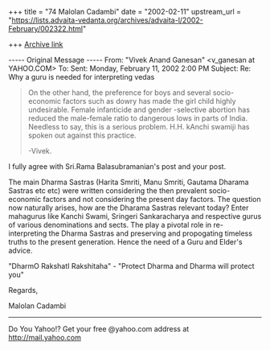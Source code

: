 +++
title = "74 Malolan Cadambi"
date = "2002-02-11"
upstream_url = "https://lists.advaita-vedanta.org/archives/advaita-l/2002-February/002322.html"

+++
[Archive link](https://lists.advaita-vedanta.org/archives/advaita-l/2002-February/002322.html)

----- Original Message -----
From: "Vivek Anand Ganesan" <v_ganesan at YAHOO.COM>
To: <ADVAITA-L at LISTS.ADVAITA-VEDANTA.ORG>
Sent: Monday, February 11, 2002 2:00 PM
Subject: Re: Why a guru is needed for interpreting vedas



>   On the other hand, the preference for boys and several
> socio-economic factors such as dowry has made the girl
> child highly undesirable. Female infanticide and gender
> -selective abortion has reduced the male-female ratio to
> dangerous lows in parts of India. Needless to say, this is
> a
> serious problem. H.H. kAnchi swamiji has
> spoken out against this practice.
>
> -Vivek.

I fully agree with Sri.Rama Balasubramanian's post and your post.

The main Dharma Sastras (Harita Smriti, Manu Smriti, Gautama Dharama Sastras
etc etc) were written  considering the then prevalent socio-economic factors
and not considering the present day factors. The question now naturally
arises, how are the Dharama Sastras relevant today? Enter mahagurus like
Kanchi Swami, Sringeri Sankaracharya and respective gurus of various
denominations and sects. The play a pivotal role in re-interpreting the
Dharma Sastras and preserving and propogating timeless truths to the present
generation. Hence the need of a Guru and Elder's advice.

"DharmO RakshatI Rakshitaha" - "Protect Dharma and Dharma will protect you"

Regards,

Malolan Cadambi


_________________________________________________________
Do You Yahoo!?
Get your free @yahoo.com address at http://mail.yahoo.com


